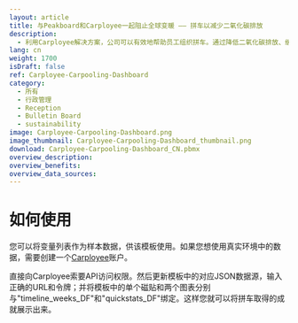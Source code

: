 ```yaml
---
layout: article
title: 与Peakboard和Carployee一起阻止全球变暖 —— 拼车以减少二氧化碳排放
description: 
  - 利用Carployee解决方案，公司可以有效地帮助员工组织拼车。通过降低二氧化碳排放、缓解交通拥堵和节省停车位，减少对环境的影响。然后，利用Peakboard将产生的数据制作成看板，向所有员工展示所取得的成就，从而激励其他员工加入并为气候保护作出贡献。马上下载模板，让公司的出行方案更具可持续性！
lang: cn
weight: 1700
isDraft: false
ref: Carployee-Carpooling-Dashboard
category:
  - 所有
  - 行政管理
  - Reception
  - Bulletin Board
  - sustainability
image: Carployee-Carpooling-Dashboard.png
image_thumbnail: Carployee-Carpooling-Dashboard_thumbnail.png
download: Carployee-Carpooling-Dashboard_CN.pbmx
overview_description:
overview_benefits:
overview_data_sources:
---
```


# 如何使用

您可以将变量列表作为样本数据，供该模板使用。如果您想使用真实环境中的数据，需要创建一个[Carployee](https://www.carployee.com/?lang=en)账户。 

直接向Carployee索要API访问权限。然后更新模板中的对应JSON数据源，输入正确的URL和令牌；并将模板中的单个磁贴和两个图表分别与"timeline_weeks_DF"和"quickstats_DF"绑定。这样您就可以将拼车取得的成就展示出来。
